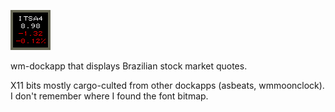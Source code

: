 ![screenshot](/screenshot.png?raw=true)

wm-dockapp that displays Brazilian stock market quotes.  

X11 bits mostly cargo-culted from other dockapps (asbeats, wmmoonclock). I don't remember where I found the font bitmap.
